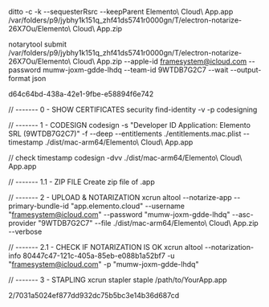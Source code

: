 ditto -c -k --sequesterRsrc --keepParent Elemento\ Cloud\ App.app /var/folders/p9/jybhy1k151q_zhf41ds5741r0000gn/T/electron-notarize-26X7Ou/Elemento\ Cloud\ App.zip

notarytool submit /var/folders/p9/jybhy1k151q_zhf41ds5741r0000gn/T/electron-notarize-26X7Ou/Elemento\ Cloud\ App.zip --apple-id framesystem@icloud.com --password mumw-joxm-gdde-lhdq --team-id 9WTDB7G2C7 --wait --output-format json


d64c64bd-438a-42e1-9fbe-e58894f6e742

// ------- 0 -  SHOW CERTIFICATES
security find-identity -v -p codesigning

// ------- 1 - CODESIGN
codesign -s "Developer ID Application: Elemento SRL (9WTDB7G2C7)" -f --deep --entitlements ./entitlements.mac.plist --timestamp ./dist/mac-arm64/Elemento\ Cloud\ App.app

// check timestamp
codesign -dvv ./dist/mac-arm64/Elemento\ Cloud\ App.app

// ------- 1.1 - ZIP FILE
Create zip file of .app

// ------- 2 - UPLOAD & NOTARIZATION
xcrun altool --notarize-app --primary-bundle-id "app.elemento.cloud" --username "framesystem@icloud.com" --password "mumw-joxm-gdde-lhdq" --asc-provider "9WTDB7G2C7" --file ./dist/mac-arm64/Elemento\ Cloud\ App.zip --verbose

// ------- 2.1 - CHECK IF NOTARIZATION IS OK
xcrun altool --notarization-info 80447c47-121c-405a-85eb-e088b1a52bf7 -u "framesystem@icloud.com" -p "mumw-joxm-gdde-lhdq"

// ------- 3 - STAPLING
xcrun stapler staple /path/to/YourApp.app

2/7031a5024ef877dd932dc75b5bc3e14b36d687cd
